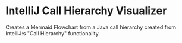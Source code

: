 # IntelliJ Call Hierarchy Visualizer
Creates a Mermaid Flowchart from a Java call hierarchy created from IntelliJ:s "Call Hierarchy" functionality.
